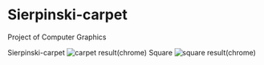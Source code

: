# Sierpinski-carpet
Project of Computer Graphics


Sierpinski-carpet
![carpet result(chrome)](https://user-images.githubusercontent.com/79459733/193407205-0f9232ca-c168-4e67-b80e-6b3f9e64da53.PNG)
Square
![square result(chrome)](https://user-images.githubusercontent.com/79459733/193407206-e78ca9d1-710e-424e-905c-232739b077ce.PNG)
